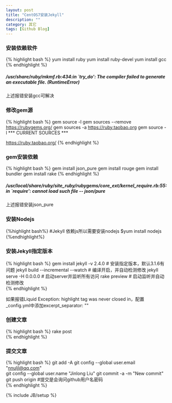```yaml
---
layout: post
title: "CentOS7安装Jekyll"
description: ""
category: 其它
tags: [Github Blog]
---
```

### 安装依赖软件
{% highlight bash %}
yum install ruby
yum install ruby-devel
yum install gcc
{% endhighlight %}

##### /usr/share/ruby/mkmf.rb:434:in `try_do': The compiler failed to generate an executable file. (RuntimeError)
上述报错安装gcc可解决

### 修改gem源
{% highlight bash %}
gem source -l
gem sources --remove https://rubygems.org/
gem sources -a https://ruby.taobao.org
gem source -l
*** CURRENT SOURCES ***

https://ruby.taobao.org/
{% endhighlight %}

### gem安装依赖
{% highlight bash %}
gem install json_pure
gem install rouge
gem install bundler
gem install rake
{% endhighlight %}
##### /usr/local/share/ruby/site_ruby/rubygems/core_ext/kernel_require.rb:55:in `require': cannot load such file -- json/pure
上述报错安装json_pure

### 安装Nodejs
{%highlight bash%}
#Jekyll 依赖js所以需要安装nodejs
$yum install nodejs
{%endhighlight%}

### 安装Jekyll指定版本
{% highlight bash %}
gem install jekyll -v 2.4.0				# 安装指定版本，默认3.1.6有问题
jekyll build --incremental --watch		# 编译开启，并自动检测修改
jekyll serve -H 0.0.0.0			# 启动server并监听所有访问
rake preview					# 启动监听并自动检测修改		
{% endhighlight %}

<p>如果报错Liquid Exception: highlight tag was never closed in，配置_config.yml中添加excerpt_separator: ""</p>

### 创建文章
{% highlight bash %}
rake post	
{% endhighlight %}

### 提交文章
{% highlight bash %}
git add -A
git config --global user.email "nnuljl@qq.com"		
git config --global user.name "Jinlong Liu"
git commit -a -m "New commit"
git push origin				#提交是会询问github用户名密码	
{% endhighlight %}

{% include JB/setup %}
